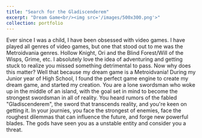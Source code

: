 ```yaml
---
title: "Search for the Gladiscenderem"
excerpt: "Dream Game<br/><img src='/images/500x300.png'>"
collection: portfolio
---
```


Ever since I was a child, I have been obsessed with video games.  I have played all genres of video games, but one that stood out to me was the Metroidvania genres. Hollow Knight, Ori and the Blind Forest/Will of the Wisps, Grime, etc. I absolutely love the idea of adventuring and getting stuck to realize you missed something detrimental to pass. Now why does this matter? Well that because my dream game is a Metroidvania! During my Junior year of High School, I found the perfect game engine to create my dream game, and started my creation. You are a lone swordsman who woke up in the middle of an island, with the goal set in mind to become the strongest swordsman in all of reality. You heard rumors of the fabled "Gladiscenderem", the sword that transcends reality, and you're keen on getting it. In your journies, you face the strongest of enemies, face the roughest dilemmas that can influence the future, and forge new powerful blades. The gods have seen you as a unstable entity and consider you a threat.
